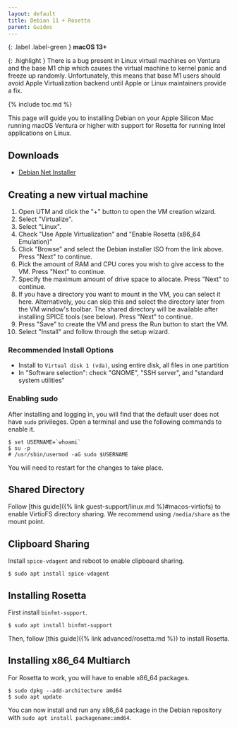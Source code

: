 ```yaml
---
layout: default
title: Debian 11 + Rosetta
parent: Guides
---
```

{: .label .label-green }
**macOS 13+**

{: .highlight }
There is a bug present in Linux virtual machines on Ventura and the base M1 chip which causes the virtual machine to kernel panic and freeze up randomly. Unfortunately, this means that base M1 users should avoid Apple Virtualization backend until Apple or Linux maintainers provide a fix.

{% include toc.md %}

This page will guide you to installing Debian on your Apple Silicon Mac running macOS Ventura or higher with support for Rosetta for running Intel applications on Linux.

## Downloads
* [Debian Net Installer](https://cdimage.debian.org/debian-cd/current/arm64/iso-cd/)

## Creating a new virtual machine
1. Open UTM and click the "+" button to open the VM creation wizard.
2. Select "Virtualize".
3. Select "Linux".
4. Check "Use Apple Virtualization" and "Enable Rosetta (x86_64 Emulation)"
5. Click "Browse" and select the Debian installer ISO from the link above. Press "Next" to continue.
6. Pick the amount of RAM and CPU cores you wish to give access to the VM. Press "Next" to continue.
7. Specify the maximum amount of drive space to allocate. Press "Next" to continue.
8. If you have a directory you want to mount in the VM, you can select it here. Alternatively, you can skip this and select the directory later from the VM window's toolbar. The shared directory will be available after installing SPICE tools (see below). Press "Next" to continue.
9. Press "Save" to create the VM and press the Run button to start the VM.
10. Select "Install" and follow through the setup wizard.

### Recommended Install Options
* Install to `Virtual disk 1 (vda)`, using entire disk, all files in one partition
* In "Software selection": check "GNOME", "SSH server", and "standard system utilities"

### Enabling sudo
After installing and logging in, you will find that the default user does not have `sudo` privileges. Open a terminal and use the following commands to enable it.

```
$ set USERNAME=`whoami`
$ su -p
# /usr/sbin/usermod -aG sudo $USERNAME
```

You will need to restart for the changes to take place.

## Shared Directory
Follow [this guide]({% link guest-support/linux.md %}#macos-virtiofs) to enable VirtioFS directory sharing. We recommend using `/media/share` as the mount point.

## Clipboard Sharing
Install `spice-vdagent` and reboot to enable clipboard sharing.

```
$ sudo apt install spice-vdagent
```

## Installing Rosetta
First install `binfmt-support`.

```
$ sudo apt install binfmt-support
```

Then, follow [this guide]({% link advanced/rosetta.md %}) to install Rosetta.

## Installing x86_64 Multiarch
For Rosetta to work, you will have to enable x86_64 packages.

```
$ sudo dpkg --add-architecture amd64
$ sudo apt update
```

You can now install and run any x86_64 package in the Debian repository with `sudo apt install packagename:amd64`.
